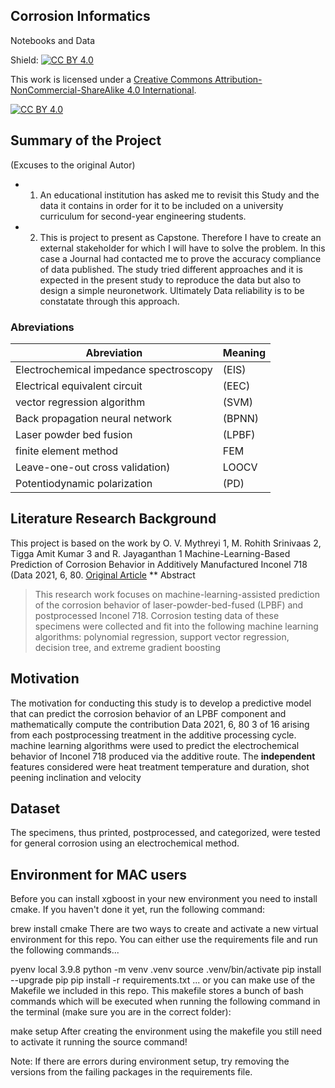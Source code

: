 ## Corrosion Informatics

Notebooks and Data

Shield: [![CC BY 4.0][cc-by-shield]][cc-by]

This work is licensed under a
[Creative Commons Attribution-NonCommercial-ShareAlike 4.0 International][cc-by].

[![CC BY 4.0][cc-by-image]][cc-by]

[cc-by]: http://creativecommons.org/licenses/by/4.0/
[cc-by-image]: https://i.creativecommons.org/l/by/4.0/88x31.png
[cc-by-shield]: https://img.shields.io/badge/License-CC%20BY%204.0-lightgrey.svg


## Summary of the Project

(Excuses to the original Autor) 
* 1. An educational institution has asked me to revisit this Study and the data it contains in order for it to be included on a university curriculum for second-year engineering students.
* 2. This is project to present as Capstone. Therefore I have to create an external stakeholder for which I will have to solve the problem. In this case a Journal had contacted me to prove the accuracy compliance of data published. The study tried different approaches and it is expected in the present study to reproduce the data but also to design a simple neuronetwork. Ultimately Data reliability is to be constatate through this approach.

### Abreviations
|Abreviation| Meaning|
|-|-|
|Electrochemical impedance spectroscopy| (EIS)  |
|Electrical equivalent circuit       | (EEC)|
|vector regression algorithm|(SVM)| 
|Back propagation neural network| (BPNN)|
|Laser powder bed fusion |(LPBF)|
|finite element method|FEM|
|Leave-one-out cross validation)|LOOCV|
|Potentiodynamic polarization |(PD)|

## Literature Research Background

This project is based on the work by O. V. Mythreyi 1, M. Rohith Srinivaas 2, Tigga Amit Kumar 3 and R. Jayaganthan 1
Machine-Learning-Based Prediction of Corrosion Behavior in
Additively Manufactured Inconel 718 (Data 2021, 6, 80. [Original Article](https://doi.org/10.3390/data6080080)
** Abstract
>This research work focuses on machine-learning-assisted prediction of the corrosion
>behavior of laser-powder-bed-fused (LPBF) and postprocessed Inconel 718. Corrosion testing data of
>these specimens were collected and fit into the following machine learning algorithms: polynomial
>regression, support vector regression, decision tree, and extreme gradient boosting

## Motivation
The motivation for conducting this study is to develop a predictive model that can predict the corrosion behavior of an LPBF component and mathematically compute the contribution Data 2021, 6, 80 3 of 16 arising from each postprocessing treatment in the additive processing cycle. machine learning algorithms were used to predict the electrochemical
behavior of Inconel 718 produced via the additive route.
The __independent__ features considered were heat treatment temperature and duration, shot peening
inclination and velocity

## Dataset
The specimens, thus printed, postprocessed, and categorized, were tested for general
corrosion using an electrochemical method.


## Environment for MAC users
Before you can install xgboost in your new environment you need to install cmake. If you haven't done it yet, run the following command:

brew install cmake
There are two ways to create and activate a new virtual environment for this repo. You can either use the requirements file and run the following commands...

pyenv local 3.9.8
python -m venv .venv
source .venv/bin/activate
pip install --upgrade pip
pip install -r requirements.txt
... or you can make use of the Makefile we included in this repo. This makefile stores a bunch of bash commands which will be executed when running the following command in the terminal (make sure you are in the correct folder):

make setup
After creating the environment using the makefile you still need to activate it running the source command!

Note: If there are errors during environment setup, try removing the versions from the failing packages in the requirements file.

